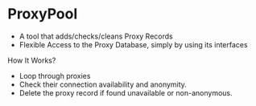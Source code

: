 # ProxyPool
- A tool that adds/checks/cleans Proxy Records
- Flexible Access to the Proxy Database, simply by using its interfaces

How It Works?
- Loop through proxies
- Check their connection availability and anonymity.
- Delete the proxy record if found unavailable or non-anonymous.
